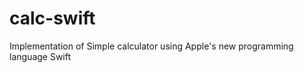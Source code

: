 calc-swift
==========

Implementation of Simple calculator using Apple's new programming language Swift
